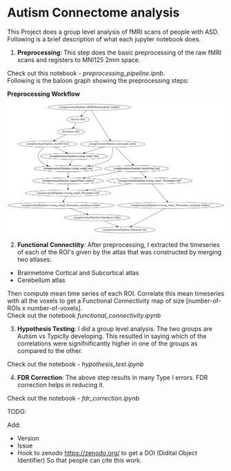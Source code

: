 # Autism Connectome analysis

This Project does a group level analysis of fMRI scans of people with ASD. Following is a brief description of what each jupyter notebook does.

1) __Preprocessing__: This step does the basic preprocessing of the raw fMRI scans and registers to MNI125 2mm space.

Check out this notebook - *preprocessing_pipeline.ipnb*.    
Following is the baloon graph showing the preprocessing steps:  

**Preprocessing Workflow**  


![Preprocessing Workflow](preprocess_graph.png)

2)  __Functional Connectiity__: After preprocessing, I extracted the timeseries of each of the ROI's given by the atlas that was constructed by merging two atlases:  
  * Brainnetome Cortical and Subcortical atlas
  * Cerebellum atlas

Then compute mean time series of each ROI. Correlate this mean timeseries with all the voxels to get a Functional Connectivity map of size [number-of-ROIs x number-of-voxels].     
Check out the notebook *functional_connectivity.ipynb*

3) __Hypothesis Testing__: I did a group level analysis. The two groups are Autism vs Typiclly developing. This resulted in saying which of the correlations were signifnificantly higher in one of the groups as compared to the other.

Check out the notebook - *hypothesis_test.ipynb*   

4) __FDR Correction__: The above step results in many Type I errors. FDR correction helps in reducing it.

Check out the notebook - *fdr_correction.ipynb*




TODO:

Add:
* Version
* Issue
* Hook to zenodo https://zenodo.org/ to get a DOI (Didital Object Identifier) So that people can cite this work.
